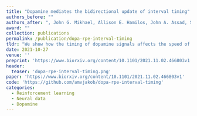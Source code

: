 ```yaml
---
title: "Dopamine mediates the bidirectional update of interval timing"
authors_before: ""
authors_after: ", John G. Mikhael, Allison E. Hamilos, John A. Assad, Samuel J. Gershman. bioRxiv preprint."
award: ""
collection: publications
permalink: /publication/dopa-rpe-interval-timing
tldr: "We show how the timing of dopamine signals affects the speed of agent's internal clock."
date: 2021-10-27
venue: ''
preprint: 'https://www.biorxiv.org/content/10.1101/2021.11.02.466803v1'
header: 
  teaser: 'dopa-rpe-interval-timing.png'
paper: 'https://www.biorxiv.org/content/10.1101/2021.11.02.466803v1'
code: 'https://github.com/amvjakob/dopa-rpe-interval-timing'
categories:
  - Reinforcement learning
  - Neural data
  - Dopamine
---
```

